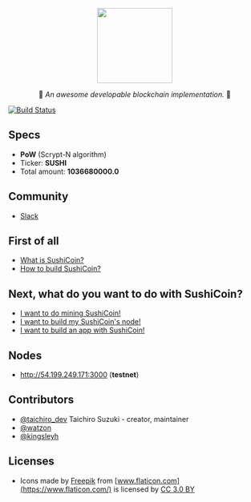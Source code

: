 <p align="center">
  <img src="https://raw.githubusercontent.com/tbrand/SushiCoin/master/imgs/sushicoin.png" width="150" height="150" />
</p1>

<p align="center">🍣 <i>An awesome developable blockchain implementation.</i> 🍣</p>

[![Build Status](https://travis-ci.org/tbrand/SushiCoin.svg?branch=master)](https://travis-ci.org/tbrand/SushiCoin)

## Specs
- **PoW** (Scrypt-N algorithm)
- Ticker: **SUSHI**
- Total amount: **1036680000.0**

## Community
- [Slack](https://goo.gl/64aVeY)

## First of all
- [What is SushiCoin?](https://github.com/tbrand/SushiCoin/wiki/What-is-SushiCoin%3F)
- [How to build SushiCoin?](https://github.com/tbrand/SushiCoin/wiki/How-to-build-SushiCoin%3F)

## Next, what do you want to do with SushiCoin?
- [I want to do mining SushiCoin!](https://github.com/tbrand/SushiCoin/wiki/Mining-SushiCoin)
- [I want to build my SushiCoin's node!](https://github.com/tbrand/SushiCoin/wiki/Build-SushiCoin's-node)
- [I want to build an app with SushiCoin!](https://github.com/tbrand/SushiCoin/wiki/SushiCoin's-API)

## Nodes
- http://54.199.249.171:3000 (**testnet**)

## Contributors
- [@taichiro_dev](https://github.com/tbrand) Taichiro Suzuki - creator, maintainer
- [@watzon](https://github.com/watzon)
- [@kingsleyh](https://github.com/kingsleyh)

## Licenses
- Icons made by [Freepik](http://www.freepik.com) from [www.flaticon.com](https://www.flaticon.com/) is licensed by [CC 3.0 BY](http://creativecommons.org/licenses/by/3.0/)
